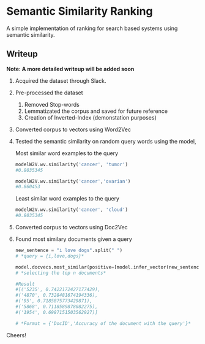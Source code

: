 # Semantic Similarity Ranking

A simple implementation of ranking for search based systems using semantic similarity. 

## Writeup

**Note: A more detailed writeup will be added soon**

1. Acquired the dataset through Slack.
2. Pre-processed the dataset
    1. Removed Stop-words
    2. Lemmatizated the corpus and saved for future reference
    3. Creation of Inverted-Index (demonstation purposes)
3. Converted corpus to vectors using Word2Vec
4. Tested the semantic similarity on random query words using the model,

    Most similar word examples to the query
    ```python
    modelW2V.wv.similarity('cancer', 'tumor') 
    #0.8035345
    ```
    ```python
    modelW2V.wv.similarity('cancer','ovarian')
    #0.860453
    ```
    Least similar word examples to the query
    ```python
    modelW2V.wv.similarity('cancer', 'cloud') 
    #0.8035345
    ```
5. Converted corpus to vectors using Doc2Vec
6. Found most similary documents given a query
    ```python
    new_sentence = "i love dogs".split(" ") 
    # *query = {i,love,dogs}*
    
    model.docvecs.most_similar(positive=[model.infer_vector(new_sentence)],topn=5)
    # *selecting the top n documents*
    
    #Result
    #[('5235', 0.7422172427177429),
    #('4870', 0.7328481674194336),
    #('95', 0.7185875773429871),
    #('5868', 0.7118589878082275),
    #('1954', 0.6987151503562927)]
    
    # *Format = {'DocID','Accuracy of the document with the query'}*
    ```

Cheers!
